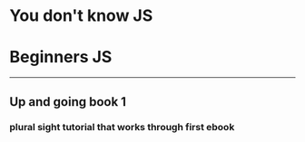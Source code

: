 # You don't know JS

# Beginners JS
___

## Up and going book 1

### plural sight tutorial that works through first ebook
